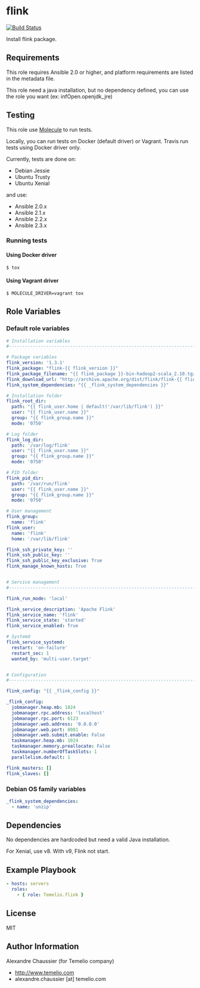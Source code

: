 # flink

[![Build Status](https://travis-ci.org/Temelio/ansible-role-flink.svg?branch=master)](https://travis-ci.org/Temelio/ansible-role-flink)

Install flink package.

## Requirements

This role requires Ansible 2.0 or higher,
and platform requirements are listed in the metadata file.

This role need a java installation, but no dependency defined, you can use the role you want (ex: infOpen.openjdk_jre)

## Testing

This role use [Molecule](https://github.com/metacloud/molecule/) to run tests.

Locally, you can run tests on Docker (default driver) or Vagrant.
Travis run tests using Docker driver only.

Currently, tests are done on:
- Debian Jessie
- Ubuntu Trusty
- Ubuntu Xenial

and use:
- Ansible 2.0.x
- Ansible 2.1.x
- Ansible 2.2.x
- Ansible 2.3.x

### Running tests

#### Using Docker driver

```
$ tox
```

#### Using Vagrant driver

```
$ MOLECULE_DRIVER=vagrant tox
```

## Role Variables

### Default role variables

``` yaml
# Installation variables
#------------------------------------------------------------------------------

# Package variables
flink_version: '1.3.1'
flink_package: "flink-{{ flink_version }}"
flink_package_filename: "{{ flink_package }}-bin-hadoop2-scala_2.10.tgz"
flink_download_url: "http://archive.apache.org/dist/flink/flink-{{ flink_version }}/{{ flink_package_filename }}"
flink_system_dependencies: "{{ _flink_system_dependencies }}"

# Installation folder
flink_root_dir:
  path: "{{ flink_user.home | default('/var/lib/flink') }}"
  user: "{{ flink_user.name }}"
  group: "{{ flink_group.name }}"
  mode: '0750'

# Log folder
flink_log_dir:
  path: '/var/log/flink'
  user: "{{ flink_user.name }}"
  group: "{{ flink_group.name }}"
  mode: '0750'

# PID folder
flink_pid_dir:
  path: '/var/run/flink'
  user: "{{ flink_user.name }}"
  group: "{{ flink_group.name }}"
  mode: '0750'

# User management
flink_group:
  name: 'flink'
flink_user:
  name: 'flink'
  home: '/var/lib/flink'

flink_ssh_private_key: ''
flink_ssh_public_key: ''
flink_ssh_public_key_exclusive: True
flink_manage_known_hosts: True


# Service management
#------------------------------------------------------------------------------

flink_run_mode: 'local'

flink_service_description: 'Apache Flink'
flink_service_name: 'flink'
flink_service_state: 'started'
flink_service_enabled: True

# Systemd
flink_service_systemd:
  restart: 'on-failure'
  restart_sec: 1
  wanted_by: 'multi-user.target'


# Configuration
#------------------------------------------------------------------------------

flink_config: "{{ _flink_config }}"

_flink_config:
  jobmanager.heap.mb: 1024
  jobmanager.rpc.address: 'localhost'
  jobmanager.rpc.port: 6123
  jobmanager.web.address: '0.0.0.0'
  jobmanager.web.port: 8081
  jobmanager.web.submit.enable: False
  taskmanager.heap.mb: 1024
  taskmanager.memory.preallocate: False
  taskmanager.numberOfTaskSlots: 1
  parallelism.default: 1

flink_masters: []
flink_slaves: []
```

### Debian OS family variables

``` yaml
_flink_system_dependencies:
  - name: 'unzip'
```

## Dependencies

No dependencies are hardcoded but need a valid Java installation.

For Xenial, use v8. With v9, Flink not start.


## Example Playbook

``` yaml
- hosts: servers
  roles:
    - { role: Temelio.flink }
```

## License

MIT

## Author Information

Alexandre Chaussier (for Temelio company)
- http://www.temelio.com
- alexandre.chaussier [at] temelio.com
